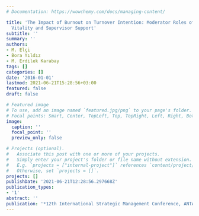 ```yaml
---
# Documentation: https://wowchemy.com/docs/managing-content/

title: 'The Impact of Burnout on Turnover Intention: Moderator Roles of Subjective
  Vitality and Supervisor Support'
subtitle: ''
summary: ''
authors:
- M. Elçi
- Bora Yıldız
- M. Erdilek Karabay
tags: []
categories: []
date: '2016-01-01'
lastmod: 2021-06-21T15:28:56+03:00
featured: false
draft: false

# Featured image
# To use, add an image named `featured.jpg/png` to your page's folder.
# Focal points: Smart, Center, TopLeft, Top, TopRight, Left, Right, BottomLeft, Bottom, BottomRight.
image:
  caption: ''
  focal_point: ''
  preview_only: false

# Projects (optional).
#   Associate this post with one or more of your projects.
#   Simply enter your project's folder or file name without extension.
#   E.g. `projects = ["internal-project"]` references `content/project/deep-learning/index.md`.
#   Otherwise, set `projects = []`.
projects: []
publishDate: '2021-06-21T12:28:56.297668Z'
publication_types:
- '1'
abstract: ''
publication: '*12th International Strategic Management Conference, ANTALYA, TÜRKIYE*'
---
```

